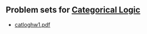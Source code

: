 ## Problem sets for [Categorical Logic](/catlog/)
 
- [catloghw1.pdf](catloghw1.pdf)
<!--
- [catloghw2.pdf](catloghw2.pdf)
- [catloghw3.pdf](catloghw3.pdf)
- [project topics](catlogtopics.pdf)
-->